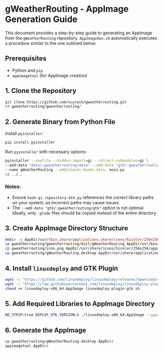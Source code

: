# gWeatherRouting - AppImage Generation Guide

This document provides a step-by-step guide to generating an AppImage from the `gWeatherRouting` repository.
`AppImageGen.sh` automatically executes a procedure similar to the one outlined below.
## Prerequisites

- Python and `pip`
- `appimagetool` (for AppImage creation)

## 1. Clone the Repository

```bash
git clone https://github.com/scyrock/gweatherrouting.git
cd gweatherrouting/gweatherrouting/
```

## 2. Generate Binary from Python File

Install `pyinstaller`:

```bash
pip install pyinstaller
```

Run `pyinstaller` with necessary options:

```bash
pyinstaller --onefile --hidden-import=gi --collect-submodules=gi \
--add-data "data/:gweatherrouting/data" --add-data "gtk/:gweatherrouting/gtk" \
--name gWeatherRouting --additional-hooks-dir=. main.py
cd ../..
```

### Notes:
- Ensure `hook-gi.repository.Gtk.py` references the correct library paths on your system, as incorrect paths may cause issues.
- The `--add-data "gtk/:gweatherrouting/gtk"` option is not optimal. Ideally, only `.glade` files should be copied instead of the entire directory.

## 3. Create AppImage Directory Structure

```bash
mkdir -p AppDir/usr/{bin,share/applications,share/icons/hicolor/256x256/apps}
cp gweatherrouting/gweatherrouting/dist/gWeatherRouting AppDir/usr/bin/
cp gweatherrouting/icon.png AppDir/usr/share/icons/hicolor/256x256/apps/
cp gweatherrouting/gWeatherRouting.desktop AppDir/usr/share/applications/
```

## 4. Install `linuxdeploy` and GTK Plugin

```bash
wget -c "https://github.com/linuxdeploy/linuxdeploy/releases/download/continuous/linuxdeploy-x86_64.AppImage"
wget -c "https://raw.githubusercontent.com/linuxdeploy/linuxdeploy-plugin-gtk/master/linuxdeploy-plugin-gtk.sh"
chmod +x linuxdeploy-x86_64.AppImage linuxdeploy-plugin-gtk.sh
```

## 5. Add Required Libraries to AppImage Directory

```bash
NO_STRIP=true DEPLOY_GTK_VERSION=3 ./linuxdeploy-x86_64.AppImage --appdir AppDir --plugin gtk
```

## 6. Generate the AppImage

```bash
cp gweatherrouting/gWeatherRouting.desktop AppDir/
appimagetool AppDir/
```

